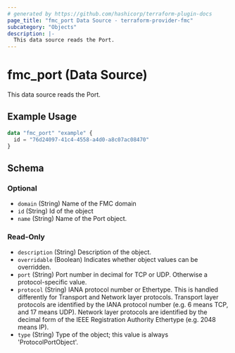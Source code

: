 ```yaml
---
# generated by https://github.com/hashicorp/terraform-plugin-docs
page_title: "fmc_port Data Source - terraform-provider-fmc"
subcategory: "Objects"
description: |-
  This data source reads the Port.
---
```


# fmc_port (Data Source)

This data source reads the Port.

## Example Usage

```terraform
data "fmc_port" "example" {
  id = "76d24097-41c4-4558-a4d0-a8c07ac08470"
}
```

<!-- schema generated by tfplugindocs -->
## Schema

### Optional

- `domain` (String) Name of the FMC domain
- `id` (String) Id of the object
- `name` (String) Name of the Port object.

### Read-Only

- `description` (String) Description of the object.
- `overridable` (Boolean) Indicates whether object values can be overridden.
- `port` (String) Port number in decimal for TCP or UDP. Otherwise a protocol-specific value.
- `protocol` (String) IANA protocol number or Ethertype. This is handled differently for Transport and Network layer protocols. Transport layer protocols are identified by the IANA protocol number (e.g. 6 means TCP, and 17 means UDP). Network layer protocols are identified by the decimal form of the IEEE Registration Authority Ethertype (e.g. 2048 means IP).
- `type` (String) Type of the object; this value is always 'ProtocolPortObject'.
